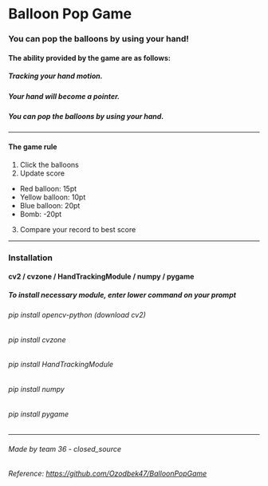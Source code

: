 # Balloon Pop Game

### You can pop the balloons by using your hand!

#### The ability provided by the game are as follows:

##### Tracking your hand motion.
##### Your hand will become a pointer.
##### You can pop the balloons by using your hand.
---

#### The game rule
1.  Click the balloons
2.  Update score
- Red balloon: 15pt
- Yellow balloon: 10pt
- Blue balloon: 20pt
- Bomb: -20pt
3.  Compare your record to best score  
  
---
### Installation
#### cv2 / cvzone / HandTrackingModule / numpy / pygame
##### To install necessary module, enter lower command on your prompt 
###### pip install opencv-python (download cv2)
###### pip install cvzone
###### pip install HandTrackingModule
###### pip install numpy
###### pip install pygame
---
###### Made by team 36 - closed_source
###### Reference: https://github.com/Ozodbek47/BalloonPopGame